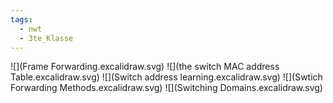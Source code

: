 ```yaml
---
tags:
  - nwt
  - 3te_Klasse
---
```

![](Frame Forwarding.excalidraw.svg)
![](the switch MAC address Table.excalidraw.svg)
![](Switch address learning.excalidraw.svg)
![](Swtich Forwarding Methods.excalidraw.svg)
![](Switching Domains.excalidraw.svg)